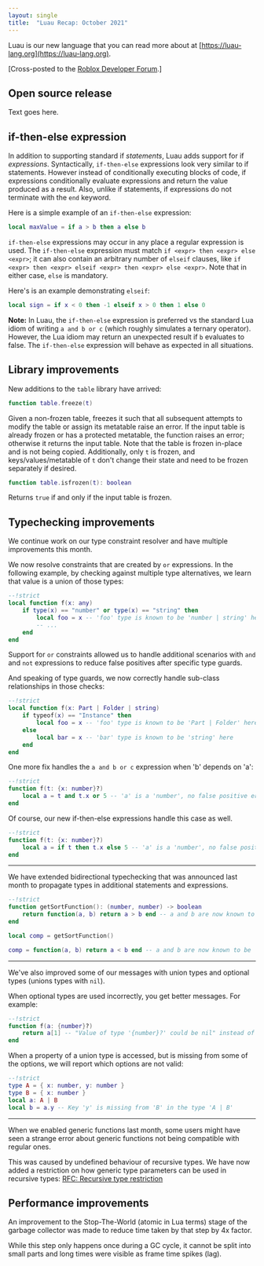 ```yaml
---
layout: single
title:  "Luau Recap: October 2021"
---
```


Luau is our new language that you can read more about at [https://luau-lang.org](https://luau-lang.org).

[Cross-posted to the [Roblox Developer Forum](https://devforum.roblox.com/t/luau-recap-october-2021/).]

## Open source release

Text goes here.

## if-then-else expression

In addition to supporting standard if *statements*, Luau adds support for if *expressions*.
Syntactically, `if-then-else` expressions look very similar to if statements.
However instead of conditionally executing blocks of code, if expressions conditionally evaluate expressions and return the value produced as a result.
Also, unlike if statements, if expressions do not terminate with the `end` keyword.

Here is a simple example of an `if-then-else` expression:
```lua
local maxValue = if a > b then a else b
```

`if-then-else` expressions may occur in any place a regular expression is used.
The `if-then-else` expression must match `if <expr> then <expr> else <expr>`;
it can also contain an arbitrary number of `elseif` clauses, like `if <expr> then <expr> elseif <expr> then <expr> else <expr>`.
Note that in either case, `else` is mandatory.  

Here's is an example demonstrating `elseif`:
```lua
local sign = if x < 0 then -1 elseif x > 0 then 1 else 0
```

**Note:** In Luau, the `if-then-else` expression is preferred vs the standard Lua idiom of writing `a and b or c` (which roughly simulates a ternary operator).  However, the Lua idiom may return an unexpected result if `b` evaluates to false.
The `if-then-else` expression will behave as expected in all situations.

## Library improvements

New additions to the `table` library have arrived:

```lua
function table.freeze(t)
```

Given a non-frozen table, freezes it such that all subsequent attempts to modify the table or assign its metatable raise an error.
If the input table is already frozen or has a protected metatable, the function raises an error; otherwise it returns the input table.
Note that the table is frozen in-place and is not being copied.
Additionally, only `t` is frozen, and keys/values/metatable of `t` don't change their state and need to be frozen separately if desired.

```lua
function table.isfrozen(t): boolean
```

Returns `true` if and only if the input table is frozen.

## Typechecking improvements

We continue work on our type constraint resolver and have multiple improvements this month.

We now resolve constraints that are created by `or` expressions.
In the following example, by checking against multiple type alternatives, we learn that value is a union of those types:
```lua
--!strict
local function f(x: any)
    if type(x) == "number" or type(x) == "string" then
        local foo = x -- 'foo' type is known to be 'number | string' here
        -- ...
    end
end
```

Support for `or` constraints allowed us to handle additional scenarios with `and` and `not` expressions to reduce false positives after specific type guards.

And speaking of type guards, we now correctly handle sub-class relationships in those checks:
```lua
--!strict
local function f(x: Part | Folder | string)
    if typeof(x) == "Instance" then
        local foo = x -- 'foo' type is known to be 'Part | Folder' here
    else
        local bar = x -- 'bar' type is known to be 'string' here
    end
end
```

One more fix handles the `a and b or c` expression when 'b' depends on 'a':
```lua
--!strict
function f(t: {x: number}?)
    local a = t and t.x or 5 -- 'a' is a 'number', no false positive errors here
end
```

Of course, our new if-then-else expressions handle this case as well.
```lua
--!strict
function f(t: {x: number}?)
    local a = if t then t.x else 5 -- 'a' is a 'number', no false positive errors here
end
```

---
We have extended bidirectional typechecking that was announced last month to propagate types in additional statements and expressions.
```lua
--!strict
function getSortFunction(): (number, number) -> boolean
    return function(a, b) return a > b end -- a and b are now known to be 'number' here
end

local comp = getSortFunction()

comp = function(a, b) return a < b end -- a and b are now known to be 'number' here as well
```

---
We've also improved some of our messages with union types and optional types (unions types with `nil`).

When optional types are used incorrectly, you get better messages. For example:
```lua
--!strict
function f(a: {number}?)
    return a[1] -- "Value of type '{number}?' could be nil" instead of "'{number}?' is not a table'
end
```

When a property of a union type is accessed, but is missing from some of the options, we will report which options are not valid:
```lua
--!strict
type A = { x: number, y: number }
type B = { x: number }
local a: A | B
local b = a.y -- Key 'y' is missing from 'B' in the type 'A | B'
```

---
When we enabled generic functions last month, some users might have seen a strange error about generic functions not being compatible with regular ones.

This was caused by undefined behaviour of recursive types.
We have now added a restriction on how generic type parameters can be used in recursive types: [RFC: Recursive type restriction](https://github.com/Roblox/luau/blob/master/rfcs/recursive-type-restriction.md)

## Performance improvements

An improvement to the Stop-The-World (atomic in Lua terms) stage of the garbage collector was made to reduce time taken by that step by 4x factor.

While this step only happens once during a GC cycle, it cannot be split into small parts and long times were visible as frame time spikes (lag).
